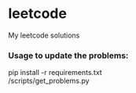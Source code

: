 # leetcode

My leetcode solutions

### Usage to update the problems:
pip install -r requirements.txt<br>
/scripts/get_problems.py